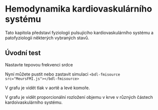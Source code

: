 # Hemodynamika kardiovaskulárního systému

Tato kapitola představí fyziologii pulsujícího kardiovaskulárního systému
 a patofyziologii některých vybraných stavů.


## Úvodní test

Nastavte tepovou frekvenci srdce

<bdl-range id="id1" min="40" max="180" step="1" default="60" title="Heart rate"></bdl-range><!-- slidervalue.bind="${myvalue}" ly.bind="${myvalue}"-->
<bdl-receptacle id="id2" hx="100" hy="100" px="50" py="50"></bdl-receptacle>
<bdl-bind2previous fromid="id1" toid="id2"></bdl-bind2previous>

Nyní můžete pustit nebo zastavit simulaci
`<bdl-fmisource src="MeursFMI.js"></bdl-fmisource>`

<bdl-fmi id="id4" fminame="MeursHemodynamics_Model_vanMeursHemodynamicsModel"
               tolerance="0.001" starttime="0" guid="{1cd90fb1-006b-4957-b1f2-012702efe021}"
               valuereferences="637534215,637534232,33554436,33554438,33554442,33554440,33554441,33554443"
               valuelabels="Pressure in Aorta,Pressure in Left Ventricle, Intrathoracic Artery Volume, Extrathoracic Arteries Volume, Pulmonary Arteries Volume, Intrathoracic Veins Volume, Extrathoracic Veins volume, Pulmonary Veins Volume,"
               inputs="id1,16777216"></bdl-fmi>

V grafu je vidět tlak v aortě a levé komoře.

<bdl-dygraphchart width="600" height="300" fromid="id4" inputs="time,aorta pressure,ventricle pressure" refindex="0" refvalues="2"></bdl-dygraphchart>

V grafu je vidět proporcionální rozložení objemu v krve v různých částech kardoivaskulárního systému.

<bdl-chartjs id="id9" width="100" height="100" fromid="id4" type="doughnut" labels="Intrathoracic Arteries,ExtraThoracic Arteries, Pulmonary Arteries, Intrathoracic Veins, Extrathoracic veins, Pulmonary Veins" refindex="2" refvalues="6"></bdl-chartjs>
 
